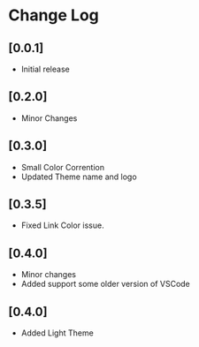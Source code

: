 # Change Log

## [0.0.1]
- Initial release


## [0.2.0]
- Minor Changes


## [0.3.0]
- Small Color Corrention
- Updated Theme name and logo

## [0.3.5]
- Fixed Link Color issue.


## [0.4.0]
- Minor changes
- Added support some older version of VSCode


## [0.4.0]
- Added Light Theme
